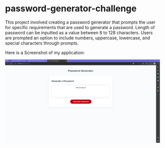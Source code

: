 # password-generator-challenge

This project involved creating a password generator that prompts the user for specific requirements that are used to generate a password. Length of password can be inputted as a value between 8 to 128 characters. Users are prompted an option to include numbers, uppercase, lowercase, and special characters through prompts. 

Here is a Screenshot of my application:

![screenshot](/assets/screentshot.png)